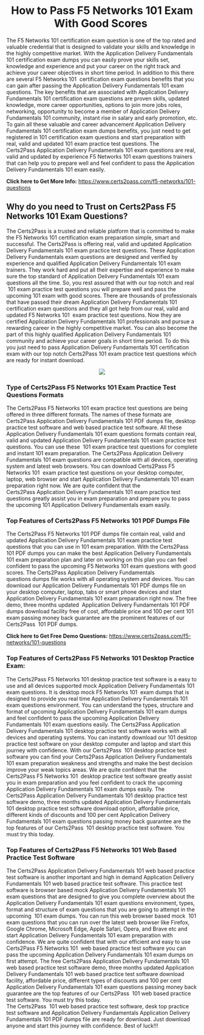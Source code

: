 <h1 style="text-align: center;"><strong>How to Pass F5 Networks 101 Exam With Good Scores </strong></h1>

<p>The F5 Networks 101 certification exam question is one of the top rated and valuable credential that is designed to validate your skills and knowledge in the highly competitive market. With the Application Delivery Fundamentals 101 certification exam dumps you can easily prove your skills set, knowledge and experience and put your career on the right track and achieve your career objectives in short time period. In addition to this there are several F5 Networks 101  certification exam questions benefits that you can gain after passing the Application Delivery Fundamentals 101 exam questions. The key benefits that are associated with Application Delivery Fundamentals 101 certification exam questions are proven skills, updated knowledge, more career opportunities, options to join more jobs roles, networking, opportunity to become a member of Application Delivery Fundamentals 101 community, instant rise in salary and early promotion, etc. To gain all these valuable and career advancement Application Delivery Fundamentals 101 certification exam dumps benefits, you just need to get registered in 101 certification exam questions and start preparation with real, valid and updated 101 exam practice test questions. The Certs2Pass Application Delivery Fundamentals 101 exam questions are real, valid and updated by experience F5 Networks 101 exam questions trainers that can help you to prepare well and feel confident to pass the Application Delivery Fundamentals 101 exam easily.</p>

<p><strong>Click here to Get More Info:</strong> <a href="https://www.certs2pass.com/f5-networks/101-questions">https://www.certs2pass.com/f5-networks/101-questions</a></p>

<h2><strong>Why do you need to Trust on Certs2Pass F5 Networks 101 Exam Questions?</strong></h2>

<p>The Certs2Pass is a trusted and reliable platform that is committed to make the F5 Networks 101 certification exam preparation simple, smart and successful. The Certs2Pass is offering real, valid and updated Application Delivery Fundamentals 101 exam practice test questions. These Application Delivery Fundamentals exam questions are designed and verified by experience and qualified Application Delivery Fundamentals 101 exam trainers. They work hard and put all their expertise and experience to make sure the top standard of Application Delivery Fundamentals 101 exam questions all the time. So, you rest assured that with our top notch and real  101 exam practice test questions you will prepare well and pass the upcoming 101 exam with good scores. There are thousands of professionals that have passed their dream Application Delivery Fundamentals 101 certification exam questions and they all got help from our real, valid and updated F5 Networks 101  exam practice test questions. Now they are certified Application Delivery Fundamentals 101 professionals and pursue a rewarding career in the highly competitive market. You can also become the part of this highly qualified Application Delivery Fundamentals 101 community and achieve your career goals in short time period. To do this you just need to pass Application Delivery Fundamentals 101 certification exam with our top notch Certs2Pass 101 exam practice test questions which are ready for instant download.</p>

<p style="text-align: center;"><img src="https://i.ibb.co/KqxymRr/161103-143.jpg" /></p>

<h3><strong>Type of Certs2Pass F5 Networks 101 Exam Practice Test Questions Formats</strong></h3>

<p>The Certs2Pass F5 Networks 101 exam practice test questions are being offered in three different formats. The names of these formats are Certs2Pass Application Delivery Fundamentals 101 PDF dumps file, desktop practice test software and web based practice test software. All these Application Delivery Fundamentals 101 exam questions formats contain real, valid and updated Application Delivery Fundamentals 101 exam practice test questions. You can use these  101 exam practice test questions for complete and instant 101 exam preparation. The Certs2Pass Application Delivery Fundamentals 101 exam questions are compatible with all devices, operating system and latest web browsers. You can download Certs2Pass F5 Networks 101  exam practice test questions on your desktop computer, laptop, web browser and start Application Delivery Fundamentals 101 exam preparation right now. We are quite confident that the Certs2Pass Application Delivery Fundamentals 101 exam practice test questions greatly assist you in exam preparation and prepare you to pass the upcoming 101 Application Delivery Fundamentals exam easily.</p>

<h3><strong>Top Features of Certs2Pass F5 Networks 101 PDF Dumps File</strong></h3>

<p>The Certs2Pass F5 Networks 101 PDF dumps file contain real, valid and updated Application Delivery Fundamentals 101 exam practice test questions that you can use in 101 exam preparation. With the Certs2Pass  101 PDF dumps you can make the best Application Delivery Fundamentals 101 exam preparation plan and later on working on this plan you can feel confident to pass the upcoming F5 Networks 101 exam questions with good scores. The Certs2Pass Application Delivery Fundamentals questions dumps file works with all operating system and devices. You can download our Application Delivery Fundamentals 101 PDF dumps file on your desktop computer, laptop, tabs or smart phone devices and start Application Delivery Fundamentals 101 exam preparation right now. The free demo, three months updated  Application Delivery Fundamentals 101 PDF dumps download facility free of cost, affordable price and 100 per cent 101 exam passing money back guarantee are the prominent features of our Certs2Pass  101 PDF dumps.</p>

<p><strong>Click here to Get Free Demo Questions:</strong> <a href="https://www.certs2pass.com/f5-networks/101-questions">https://www.certs2pass.com/f5-networks/101-questions</a></p>

<h3><strong>Top Features of Certs2Pass F5 Networks 101 Desktop Practice Exam:</strong></h3>

<p>The Certs2Pass F5 Networks 101 desktop practice test software is a easy to use and all devices supported mock Application Delivery Fundamentals 101 exam questions. It is desktop mock F5 Networks 101  exam dumps that is designed to provide you real time Application Delivery Fundamentals 101 exam questions environment. You can understand the types, structure and format of upcoming Application Delivery Fundamentals 101 exam dumps and feel confident to pass the upcoming Application Delivery Fundamentals 101 exam questions easily. The Certs2Pass Application Delivery Fundamentals 101 desktop practice test software works with all devices and operating systems. You can instantly download our 101 desktop practice test software on your desktop computer and laptop and start this journey with confidence. With our Certs2Pass  101 desktop practice test software you can find your Certs2Pass Application Delivery Fundamentals 101 exam preparation weakness and strengths and make the best decision improve your weak topics areas. We are quite confident that the Certs2Pass F5 Networks 101  desktop practice test software greatly assist you in exam preparation and you feel confident to crack the upcoming Application Delivery Fundamentals 101 exam dumps easily. The Certs2Pass Application Delivery Fundamentals 101 desktop practice test software demo, three months updated Application Delivery Fundamentals 101 desktop practice test software download option, affordable price, different kinds of discounts and 100 per cent Application Delivery Fundamentals 101 exam questions passing money back guarantee are the top features of our Certs2Pass  101 desktop practice test software. You must try this today.</p>

<h3><strong>Top Features of Certs2Pass F5 Networks 101 Web Based Practice Test Software </strong></h3>

<p>The Certs2Pass Application Delivery Fundamentals 101 web based practice test software is another important and high in demand Application Delivery Fundamentals 101 web based practice test software. This practice test software is browser based mock Application Delivery Fundamentals 101 exam questions that are designed to give you complete overview about the Application Delivery Fundamentals 101 exam questions environment, types, format and structure of exam questions that you are going to attempt in the upcoming  101 exam dumps. You can run this web browser based mock  101 exam questions that you can run over the latest web browser like Firefox, Google Chrome, Microsoft Edge, Apple Safari, Opera, and Brave etc and start Application Delivery Fundamentals 101 exam preparation with confidence. We are quite confident that with our efficient and easy to use Certs2Pass F5 Networks 101  web based practice test software you can pass the upcoming Application Delivery Fundamentals 101 exam dumps on first attempt. The free Certs2Pass Application Delivery Fundamentals 101 web based practice test software demo, three months updated Application Delivery Fundamentals 101 web based practice test software download facility, affordable price, different types of discounts and 100 per cent Application Delivery Fundamentals 101 exam questions passing money back guarantee are the top features of our Certs2Pass  101 web based practice test software. You must try this today.<br />
The Certs2Pass  101 web based practice test software, desk top practice test software and Application Delivery Fundamentals Application Delivery Fundamentals 101 PDF dumps file are ready for download. Just download anyone and start this journey with confidence. Best of luck!!!</p>
